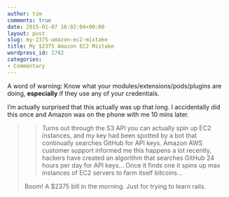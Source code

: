 ```yaml
---
author: tim
comments: true
date: 2015-01-07 16:02:04+00:00
layout: post
slug: my-2375-amazon-ec2-mistake
title: My $2375 Amazon EC2 Mistake
wordpress_id: 1742
categories:
- Commentary
---
```


A word of warning: Know what your modules/extensions/pods/plugins are doing, **especially** if they use any of your credentials. 




I’m actually surprised that this actually was up that long. I accidentally did this once and Amazon was on the phone with me 10 mins later. 




<blockquote>

> 
> Turns out through the S3 API you can actually spin up EC2 instances, and my key had been spotted by a bot that continually searches GitHub for API keys. Amazon AWS customer support informed me this happens a lot recently, hackers have created an algorithm that searches GitHub 24 hours per day for API keys… Once it finds one it spins up max instances of EC2 servers to farm itself bitcoins…   
  
Boom! A $2375 bill in the morning. Just for trying to learn rails.
> 
> 
</blockquote>




  


